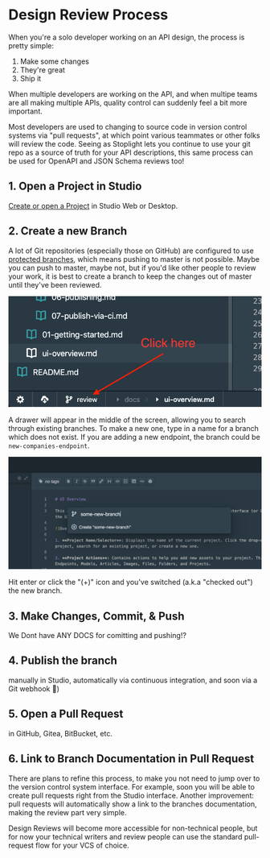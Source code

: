 # Design Review Process

When you're a solo developer working on an API design, the process is pretty simple:

1. Make some changes
2. They're great
3. Ship it

When multiple developers are working on the API, and when multipe teams are all making multiple APIs, quality control can suddenly feel a bit more important. 

Most developers are used to changing to source code in version control systems via "pull requests", at which point various teammates or other folks will review the code. Seeing as Stoplight lets you continue to use your git repo as a source of truth for your API descriptions, this same process can be used for OpenAPI and JSON Schema reviews too!

## 1. Open a Project in Studio

[Create or open a Project](../Basics/01-working-with-projects.md) in Studio Web or Desktop.

## 2. Create a new Branch

A lot of Git repositories (especially those on GitHub) are configured to use [protected branches](https://help.github.com/en/github/administering-a-repository/about-protected-branches), which means pushing to master is not possible. Maybe you can push to master, maybe not, but if you'd like other people to review your work, it is best to create a branch to keep the changes out of master until they've been reviewed.

![At the bottom left of Stoplight Studio there is a small panel which shows the name of the current branch. This may be master if you've never changed it. Click that to see how to switch branches.](../../assets/images/switch-branch.png)

A drawer will appear in the middle of the screen, allowing you to search through existing branches. To make a new one, type in a name for a branch which does not exist. If you are adding a new endpoint, the branch could be `new-companies-endpoint`. 

![Typing a new branch name into the drawer in Studio.](../../assets/images/create-branch.png)

Hit enter or click the "(+)" icon and you've switched (a.k.a "checked out") the new branch.

## 3. Make Changes, Commit, & Push

We Dont have ANY DOCS for comitting and pushing!? 

## 4. Publish the branch 

manually in Studio, automatically via continuous integration, and soon via a Git webhook 🙌)

## 5. Open a Pull Request

in GitHub, Gitea, BitBucket, etc.



## 6. Link to Branch Documentation in Pull Request
   
There are plans to refine this process, to make you not need to jump over to the version control system interface. For example, soon you will be able to create pull requests right from the Studio interface. Another improvement: pull requests will automatically show a link to the branches documentation, making the review part very simple. 

Design Reviews will become more accessible for non-technical people, but for now your technical writers and review people can use the standard pull-request flow for your VCS of choice.
